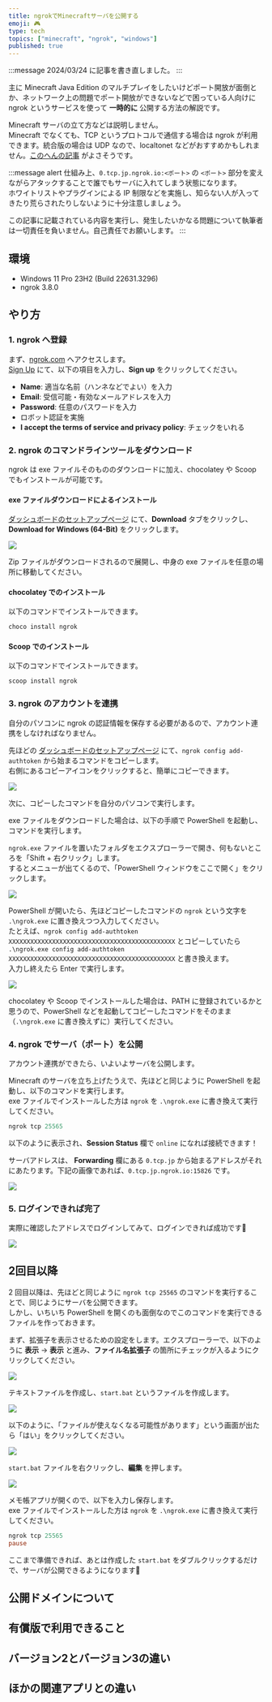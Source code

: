 ```yaml
---
title: ngrokでMinecraftサーバを公開する
emoji: 🎮
type: tech
topics: ["minecraft", "ngrok", "windows"]
published: true
---
```


:::message
2024/03/24 に記事を書き直しました。
:::

主に Minecraft Java Edition のマルチプレイをしたいけどポート開放が面倒とか、ネットワーク上の問題でポート開放ができないなどで困っている人向けに ngrok というサービスを使って **一時的に** 公開する方法の解説です。

Minecraft サーバの立て方などは説明しません。  
Minecraft でなくても、TCP というプロトコルで通信する場合は ngrok が利用できます。統合版の場合は UDP なので、localtonet などがおすすめかもしれません。[このへんの記事](https://zenn.dev/hrtk92/articles/mc-server-localtonet) がよさそうです。

:::message alert
仕組み上、`0.tcp.jp.ngrok.io:<ポート>` の `<ポート>` 部分を変えながらアタックすることで誰でもサーバに入れてしまう状態になります。  
ホワイトリストやプラグインによる IP 制限などを実施し、知らない人が入ってきたり荒らされたりしないように十分注意しましょう。

この記事に記載されている内容を実行し、発生したいかなる問題について執筆者は一切責任を負いません。自己責任でお願いします。
:::

## 環境

- Windows 11 Pro 23H2 (Build 22631.3296)
- ngrok 3.8.0

## やり方

### 1. ngrok へ登録

まず、[ngrok.com](https://ngrok.com/) へアクセスします。  
[Sign Up](https://dashboard.ngrok.com/signup) にて、以下の項目を入力し、**Sign up** をクリックしてください。

- **Name**: 適当な名前（ハンネなどでよい）を入力
- **Email**: 受信可能・有効なメールアドレスを入力
- **Password**: 任意のパスワードを入力
- ロボット認証を実施
- **I accept the terms of service and privacy policy**: チェックをいれる

### 2. ngrok のコマンドラインツールをダウンロード

ngrok は exe ファイルそのもののダウンロードに加え、chocolatey や Scoop でもインストールが可能です。

#### exe ファイルダウンロードによるインストール

[ダッシュボードのセットアップページ](https://dashboard.ngrok.com/get-started/setup/windows) にて、**Download** タブをクリックし、**Download for Windows (64-Bit)** をクリックします。

![](https://storage.googleapis.com/zenn-user-upload/c9ae787ac596-20240328.png)

Zip ファイルがダウンロードされるので展開し、中身の exe ファイルを任意の場所に移動してください。

#### chocolatey でのインストール

以下のコマンドでインストールできます。

```powershell
choco install ngrok
```

#### Scoop でのインストール

以下のコマンドでインストールできます。

```powershell
scoop install ngrok
```

### 3. ngrok のアカウントを連携

自分のパソコンに ngrok の認証情報を保存する必要があるので、アカウント連携をしなければなりません。

先ほどの [ダッシュボードのセットアップページ](https://dashboard.ngrok.com/get-started/setup/windows) にて、`ngrok config add-authtoken` から始まるコマンドをコピーします。  
右側にあるコピーアイコンをクリックすると、簡単にコピーできます。

![](https://storage.googleapis.com/zenn-user-upload/f44960c85829-20240328.png)

次に、コピーしたコマンドを自分のパソコンで実行します。

exe ファイルをダウンロードした場合は、以下の手順で PowerShell を起動し、コマンドを実行します。

`ngrok.exe` ファイルを置いたフォルダをエクスプローラーで開き、何もないところを「Shift + 右クリック」します。  
するとメニューが出てくるので、「PowerShell ウィンドウをここで開く」をクリックします。

![](https://storage.googleapis.com/zenn-user-upload/2f2904c2a7f9-20240328.png)

PowerShell が開いたら、先ほどコピーしたコマンドの `ngrok` という文字を `.\ngrok.exe` に置き換えつつ入力してください。  
たとえば、`ngrok config add-authtoken XXXXXXXXXXXXXXXXXXXXXXXXXXXXXXXXXXXXXXXXXXXXXX` とコピーしていたら `.\ngrok.exe config add-authtoken XXXXXXXXXXXXXXXXXXXXXXXXXXXXXXXXXXXXXXXXXXXXXX` と書き換えます。  
入力し終えたら Enter で実行します。

![](https://storage.googleapis.com/zenn-user-upload/08121a00f3c1-20240328.png)

chocolatey や Scoop でインストールした場合は、PATH に登録されているかと思うので、PowerShell などを起動してコピーしたコマンドをそのまま（`.\ngrok.exe` に書き換えずに）実行してください。

### 4. ngrok でサーバ（ポート）を公開

アカウント連携ができたら、いよいよサーバを公開します。

Minecraft のサーバを立ち上げたうえで、先ほどと同じように PowerShell を起動し、以下のコマンドを実行します。  
exe ファイルでインストールした方は `ngrok` を `.\ngrok.exe` に書き換えて実行してください。

```powershell
ngrok tcp 25565
```

以下のように表示され、**Session Status** 欄で `online` になれば接続できます！

サーバアドレスは、 **Forwarding** 欄にある `0.tcp.jp` から始まるアドレスがそれにあたります。下記の画像であれば、`0.tcp.jp.ngrok.io:15826` です。

![](https://storage.googleapis.com/zenn-user-upload/64701119a8b1-20240328.png)

### 5. ログインできれば完了

実際に確認したアドレスでログインしてみて、ログインできれば成功です🎉

![](https://storage.googleapis.com/zenn-user-upload/caed24cb3a04-20240328.png)

## 2回目以降

2 回目以降は、先ほどと同じように `ngrok tcp 25565` のコマンドを実行することで、同じようにサーバを公開できます。  
しかし、いちいち PowerShell を開くのも面倒なのでこのコマンドを実行できるファイルを作っておきます。

まず、拡張子を表示させるための設定をします。エクスプローラーで、以下のように **表示** → **表示** と進み、**ファイル名拡張子** の箇所にチェックが入るようにクリックしてください。

![](https://storage.googleapis.com/zenn-user-upload/1d49c80ceaca-20240328.png)

テキストファイルを作成し、`start.bat` というファイルを作成します。

![](https://storage.googleapis.com/zenn-user-upload/8ce9a54caaa7-20240328.png)

以下のように、「ファイルが使えなくなる可能性があります」という画面が出たら「はい」をクリックしてください。

![](https://storage.googleapis.com/zenn-user-upload/e2765dbd534c-20240328.png)

`start.bat` ファイルを右クリックし、**編集** を押します。

![](https://storage.googleapis.com/zenn-user-upload/9af4f28fd32c-20240328.png)

メモ帳アプリが開くので、以下を入力し保存します。  
exe ファイルでインストールした方は `ngrok` を `.\ngrok.exe` に書き換えて実行してください。

```powershell
ngrok tcp 25565
pause
```

ここまで準備できれば、あとは作成した `start.bat` をダブルクリックするだけで、サーバが公開できるようになります💪

## 公開ドメインについて

## 有償版で利用できること

## バージョン2とバージョン3の違い

## ほかの関連アプリとの違い
